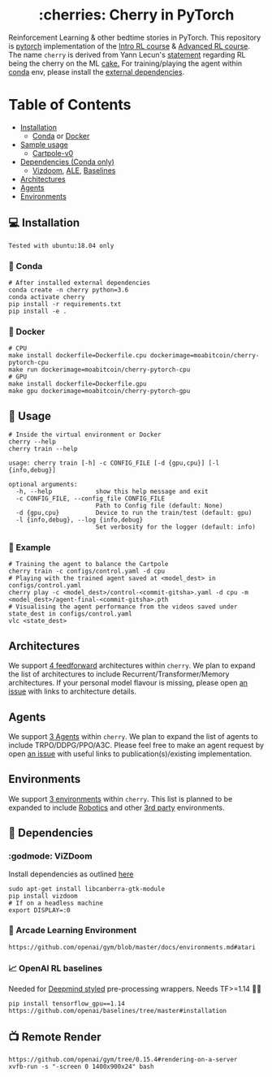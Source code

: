 <h1 align='center'>:cherries: Cherry in PyTorch</h1>

Reinforcement Learning &amp; other bedtime stories in PyTorch. This repository is [pytorch](https://pytorch.org) implementation of the [Intro RL course](https://github.com/simoninithomas/Deep_reinforcement_learning_Course) & [Advanced RL course](https://github.com/dennybritz/reinforcement-learning). The name `cherry` is derived from Yann Lecun's [statement](https://www.quora.com/What-do-you-think-about-reinforcement-learning-Is-it-the-cherry-on-the-cake-as-Yann-LeCun-puts-it-1) regarding RL being the cherry on the ML [cake.](https://miro.medium.com/max/1200/1*bvMhd_xpVxfJYoKXYp5hug.png) For training/playing the agent within [conda](#snake-conda) env, please install the [external dependencies](https://github.com/moabitcoin/cherry-pytorch#dependencies). 

# Table of Contents
* [Installation](#Installation)
  - [Conda](#snake-conda) or [Docker](#whale-docker)
* [Sample usage](#tada-usage)
  - [Cartpole-v0](#eyes-example)
* [Dependencies (Conda only)](#two_men_holding_hands-dependencies)
  - [Vizdoom](#godmode-vizdoom), [ALE](#space_invader-arcade-learning-environment), [Baselines](#chart_with_upwards_trend-openai-rl-baselines)
* [Architectures](#architectures)
* [Agents](#agents)
* [Environments](#environments)

## :computer: Installation
```
Tested with ubuntu:18.04 only
```
### :snake: Conda
```
# After installed external dependencies
conda create -n cherry python=3.6
conda activate cherry
pip install -r requirements.txt
pip install -e .
```
### :whale: Docker
```
# CPU
make install dockerfile=Dockerfile.cpu dockerimage=moabitcoin/cherry-pytorch-cpu
make run dockerimage=moabitcoin/cherry-pytorch-cpu
# GPU
make install dockerfile=Dockerfile.gpu
make gpu dockerimage=moabitcoin/cherry-pytorch-gpu
```

## :tada: Usage
```
# Inside the virtual environment or Docker
cherry --help
cherry train --help
```
```
usage: cherry train [-h] -c CONFIG_FILE [-d {gpu,cpu}] [-l {info,debug}]

optional arguments:
  -h, --help            show this help message and exit
  -c CONFIG_FILE, --config_file CONFIG_FILE
                        Path to Config file (default: None)
  -d {gpu,cpu}          Device to run the train/test (default: gpu)
  -l {info,debug}, --log {info,debug}
                        Set verbosity for the logger (default: info)
```
### :eyes: Example
```
# Training the agent to balance the Cartpole
cherry train -c configs/control.yaml -d cpu
# Playing with the trained agent saved at <model_dest> in configs/control.yaml
cherry play -c <model_dest>/control-<commit-gitsha>.yaml -d cpu -m <model_dest>/agent-final-<commit-gitsha>.pth
# Visualising the agent performance from the videos saved under state_dest in configs/control.yaml
vlc <state_dest>
```

## Architectures
We support [4 feedforward](https://github.com/moabitcoin/cherry-pytorch/blob/docs/cherry/agents/README.md#architectures) architectures within `cherry`. We plan to expand the list of architectures to include Recurrent/Transformer/Memory architectures. If your personal model flavour is missing, please open [an issue](https://github.com/moabitcoin/cherry-pytorch/issues) with links to architecture details.

## Agents
We support [3 Agents](https://github.com/moabitcoin/cherry-pytorch/blob/docs/cherry/agents/README.md#agents) within `cherry`. We plan to expand the list of agents to include TRPO/DDPG/PPO/A3C. Please feel free to make an agent request by open [an issue](https://github.com/moabitcoin/cherry-pytorch/issues) with useful links to publication(s)/existing implementation.

## Environments
We support [3 environments](https://github.com/moabitcoin/cherry-pytorch/blob/docs/cherry/envs/README.md) within `cherry`. This list is planned to be expanded to include [Robotics](https://gym.openai.com/envs/#robotics) and other [3rd party](https://github.com/openai/gym/blob/master/docs/environments.md#third-party-environments) environments.

## :two_men_holding_hands: Dependencies
### :godmode: ViZDoom
Install dependencies as outlined [here](https://github.com/mwydmuch/ViZDoom/blob/master/doc/Building.md#linux_deps)
```
sudo apt-get install libcanberra-gtk-module
pip install vizdoom
# If on a headless machine
export DISPLAY=:0
```

### :space_invader: Arcade Learning Environment
```
https://github.com/openai/gym/blob/master/docs/environments.md#atari
```

### :chart_with_upwards_trend: OpenAI RL baselines
Needed for [Deepmind styled](https://github.com/openai/baselines/blob/9ee399f5b20cd70ac0a871927a6cf043b478193f/baselines/common/atari_wrappers.py#L275) pre-processing wrappers. Needs TF>=1.14 :woman_facepalming:
```
pip install tensorflow_gpu==1.14
https://github.com/openai/baselines/tree/master#installation
```

## :tv: Remote Render
```
https://github.com/openai/gym/tree/0.15.4#rendering-on-a-server
xvfb-run -s "-screen 0 1400x900x24" bash
```
